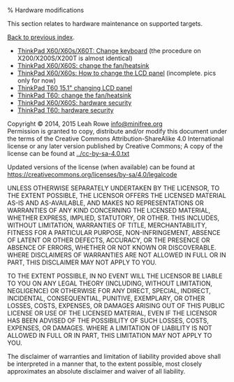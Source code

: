 % Hardware modifications 

This section relates to hardware maintenance on supported targets.

[Back to previous index](../).

-   [ThinkPad X60/X60s/X60T: Change keyboard](x60_keyboard.html) (the
    procedure on X200/X200S/X200T is almost identical)
-   [ThinkPad X60/X60S: change the fan/heatsink](x60_heatsink.html)
-   [ThinkPad X60/X60s: How to change the LCD
    panel](x60_lcd_change.html) (incomplete. pics only for now)
-   [ThinkPad T60 15.1" changing LCD panel](t60_lcd_15.html)
-   [ThinkPad T60: change the fan/heatsink](t60_heatsink.html)
-   [ThinkPad X60/X60S: hardware security](x60_security.html)
-   [ThinkPad T60: hardware security](t60_security.html)



Copyright © 2014, 2015 Leah Rowe <info@minifree.org>\
Permission is granted to copy, distribute and/or modify this document
under the terms of the Creative Commons Attribution-ShareAlike 4.0
International license or any later version published by Creative
Commons; A copy of the license can be found at
[../cc-by-sa-4.0.txt](../cc-by-sa-4.0.txt)

Updated versions of the license (when available) can be found at
<https://creativecommons.org/licenses/by-sa/4.0/legalcode>

UNLESS OTHERWISE SEPARATELY UNDERTAKEN BY THE LICENSOR, TO THE EXTENT
POSSIBLE, THE LICENSOR OFFERS THE LICENSED MATERIAL AS-IS AND
AS-AVAILABLE, AND MAKES NO REPRESENTATIONS OR WARRANTIES OF ANY KIND
CONCERNING THE LICENSED MATERIAL, WHETHER EXPRESS, IMPLIED, STATUTORY,
OR OTHER. THIS INCLUDES, WITHOUT LIMITATION, WARRANTIES OF TITLE,
MERCHANTABILITY, FITNESS FOR A PARTICULAR PURPOSE, NON-INFRINGEMENT,
ABSENCE OF LATENT OR OTHER DEFECTS, ACCURACY, OR THE PRESENCE OR ABSENCE
OF ERRORS, WHETHER OR NOT KNOWN OR DISCOVERABLE. WHERE DISCLAIMERS OF
WARRANTIES ARE NOT ALLOWED IN FULL OR IN PART, THIS DISCLAIMER MAY NOT
APPLY TO YOU.

TO THE EXTENT POSSIBLE, IN NO EVENT WILL THE LICENSOR BE LIABLE TO YOU
ON ANY LEGAL THEORY (INCLUDING, WITHOUT LIMITATION, NEGLIGENCE) OR
OTHERWISE FOR ANY DIRECT, SPECIAL, INDIRECT, INCIDENTAL, CONSEQUENTIAL,
PUNITIVE, EXEMPLARY, OR OTHER LOSSES, COSTS, EXPENSES, OR DAMAGES
ARISING OUT OF THIS PUBLIC LICENSE OR USE OF THE LICENSED MATERIAL, EVEN
IF THE LICENSOR HAS BEEN ADVISED OF THE POSSIBILITY OF SUCH LOSSES,
COSTS, EXPENSES, OR DAMAGES. WHERE A LIMITATION OF LIABILITY IS NOT
ALLOWED IN FULL OR IN PART, THIS LIMITATION MAY NOT APPLY TO YOU.

The disclaimer of warranties and limitation of liability provided above
shall be interpreted in a manner that, to the extent possible, most
closely approximates an absolute disclaimer and waiver of all liability.


